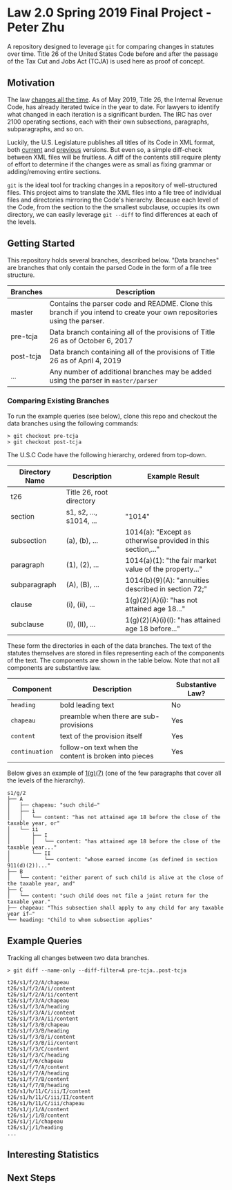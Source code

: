 # Law 2.0 Spring 2019 Final Project - Peter Zhu
A repository designed to leverage `git` for comparing changes in statutes over time. Title 26 of the United States Code before and after the passage of the Tax Cut and Jobs Act (TCJA) is used here as proof of concept.

## Motivation

The law [changes all the time](http://uscode.house.gov/download/priorreleasepoints.htm). As of May 2019, Title 26, the Internal Revenue Code, has already iterated twice in the year to date. For lawyers to identify what changed in each iteration is a significant burden. The IRC has over 2100 operating sections, each with their own subsections, paragraphs, subparagraphs, and so on. 

Luckily, the U.S. Legislature publishes all titles of its Code in XML format, both [current](http://uscode.house.gov/download/download.shtml) and [previous](http://uscode.house.gov/download/priorreleasepoints.htm) versions. But even so, a simple diff-check between XML files will be fruitless. A diff of the contents still require plenty of effort to determine if the changes were as small as fixing grammar or adding/removing entire sections.

`git` is the ideal tool for tracking changes in a repository of well-structured files. This project aims to translate the XML files into a file tree of individual files and directories mirroring the Code's hierarchy. Because each level of the Code, from the section to the the smallest subclause, occupies its own directory, we can easily leverage `git --diff` to find differences at each of the levels.

## Getting Started

This repository holds several branches, described below. "Data branches" are branches that only contain the parsed Code in the form of a file tree structure.

Branches | Description 
----------|-----------
master | Contains the parser code and README. Clone this branch if you intend to create your own repositories using the parser.
pre-tcja | Data branch containing all of the provisions of Title 26 as of October 6, 2017
post-tcja | Data branch containing all of the provisions of Title 26 as of April 4, 2019
... | Any number of additional branches may be added using the parser in `master/parser`

### Comparing Existing Branches

To run the example queries (see below), clone this repo and checkout the data branches using the following commands:

```
> git checkout pre-tcja
> git checkout post-tcja
```

The U.S.C Code have the following hierarchy, ordered from top-down.

Directory Name | Description | Example Result
---------------|-------------|-----------------
t26 | Title 26, root directory | 
section | s1, s2, ..., s1014, ... | "1014"
subsection | (a), (b), ... | 1014(a): "Except as otherwise provided in this section,..."
paragraph | (1), (2), ... | 1014(a)(1): "the fair market value of the property..."
subparagraph | (A), (B), ... | 1014(b)(9)(A): "annuities described in section 72;"
clause | (i), (ii), ... | 1(g)(2)(A)(i): "has not attained age 18..."
subclause | (I), (II), ... | 1(g)(2)(A)(i)(I): "has attained age 18 before..."

These form the directories in each of the data branches. The text of the statutes themselves are stored in files representing each of the components of the text. The components are shown in the table below. Note that not all components are substantive law.

Component | Description | Substantive Law?
------- | ---- | ----
`heading` | bold leading text | No
`chapeau` | preamble when there are sub-provisions | Yes
`content` | text of the provision itself | Yes
`continuation` | follow-on text when the content is broken into pieces | Yes

Below gives an example of [1(g)(7)](https://www.law.cornell.edu/uscode/text/26/1) (one of the few paragraphs that cover all the levels of the hierarchy).

```
s1/g/2
├── A
│   ├── chapeau: "such child—"
│   ├── i
│   │   └── content: "has not attained age 18 before the close of the taxable year, or"
│   └── ii
│       ├── I
│       │   └── content: "has attained age 18 before the close of the taxable year..."
│       └── II
│           └── content: "whose earned income (as defined in section 911(d)(2))..."
├── B
│   └── content: "either parent of such child is alive at the close of the taxable year, and"
├── C
│   └── content: "such child does not file a joint return for the taxable year."
├── chapeau: "This subsection shall apply to any child for any taxable year if—"
└── heading: "Child to whom subsection applies"
```


## Example Queries

Tracking all changes between two data branches.
```
> git diff --name-only --diff-filter=A pre-tcja..post-tcja

t26/s1/f/2/A/chapeau
t26/s1/f/2/A/i/content
t26/s1/f/2/A/ii/content
t26/s1/f/3/A/chapeau
t26/s1/f/3/A/heading
t26/s1/f/3/A/i/content
t26/s1/f/3/A/ii/content
t26/s1/f/3/B/chapeau
t26/s1/f/3/B/heading
t26/s1/f/3/B/i/content
t26/s1/f/3/B/ii/content
t26/s1/f/3/C/content
t26/s1/f/3/C/heading
t26/s1/f/6/chapeau
t26/s1/f/7/A/content
t26/s1/f/7/A/heading
t26/s1/f/7/B/content
t26/s1/f/7/B/heading
t26/s1/h/11/C/iii/I/content
t26/s1/h/11/C/iii/II/content
t26/s1/h/11/C/iii/chapeau
t26/s1/j/1/A/content
t26/s1/j/1/B/content
t26/s1/j/1/chapeau
t26/s1/j/1/heading
...
```




## Interesting Statistics

## Next Steps


